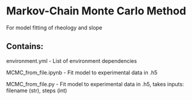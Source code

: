 # Markov-Chain Monte Carlo Method
For model fitting of rheology and slope

## Contains:

environment.yml - List of environment dependencies

MCMC_from_file.ipynb - Fit model to experimental data in .h5

MCMC_from_file.py - Fit model to experimental data in .h5, takes inputs: filename (str), steps (int)

